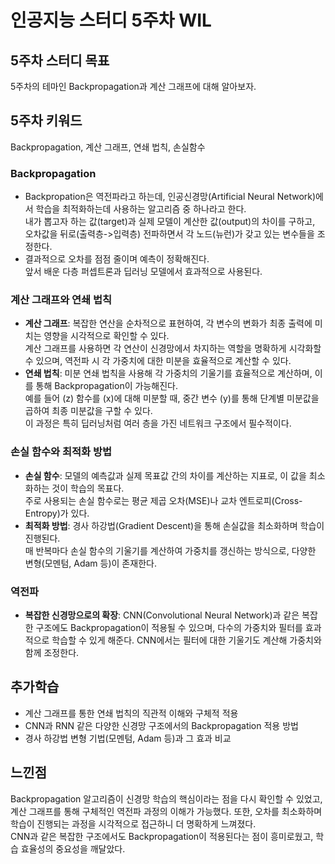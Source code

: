 # 인공지능 스터디 5주차 WIL
## 5주차 스터디 목표
5주차의 테마인 Backpropagation과 계산 그래프에 대해 알아보자.
## 5주차 키워드
Backpropagation, 계산 그래프, 연쇄 법칙, 손실함수
### Backpropagation
- Backpropation은 역전파라고 하는데, 인공신경망(Artificial Neural Network)에서 학습을 최적화하는데 사용하는 알고리즘 중 하나라고 한다.  
내가 뽑고자 하는 값(target)과 실제 모델이 계산한 값(output)의 차이를 구하고, 오차값을 뒤로(출력층->입력층) 전파하면서 각 노드(뉴런)가 갖고 있는 변수들을 조정한다.  
- 결과적으로 오차를 점점 줄이며 예측이 정확해진다.  
앞서 배운 다층 퍼셉트론과 딥러닝 모델에서 효과적으로 사용된다.
### 계산 그래프와 연쇄 법칙
- **계산 그래프**: 복잡한 연산을 순차적으로 표현하여, 각 변수의 변화가 최종 출력에 미치는 영향을 시각적으로 확인할 수 있다.  
계산 그래프를 사용하면 각 연산이 신경망에서 차지하는 역할을 명확하게 시각화할 수 있으며, 역전파 시 각 가중치에 대한 미분을 효율적으로 계산할 수 있다.
- **연쇄 법칙**: 미분 연쇄 법칙을 사용해 각 가중치의 기울기를 효율적으로 계산하며, 이를 통해 Backpropagation이 가능해진다.   
예를 들어 \(z\) 함수를 \(x\)에 대해 미분할 때, 중간 변수 \(y\)를 통해 단계별 미분값을 곱하여 최종 미분값을 구할 수 있다.   
이 과정은 특히 딥러닝처럼 여러 층을 가진 네트워크 구조에서 필수적이다.
### 손실 함수와 최적화 방법
- **손실 함수**: 모델의 예측값과 실제 목표값 간의 차이를 계산하는 지표로, 이 값을 최소화하는 것이 학습의 목표다.  
주로 사용되는 손실 함수로는 평균 제곱 오차(MSE)나 교차 엔트로피(Cross-Entropy)가 있다.
- **최적화 방법**: 경사 하강법(Gradient Descent)을 통해 손실값을 최소화하며 학습이 진행된다.  
매 반복마다 손실 함수의 기울기를 계산하여 가중치를 갱신하는 방식으로, 다양한 변형(모멘텀, Adam 등)이 존재한다.
### 역전파
- **복잡한 신경망으로의 확장**: CNN(Convolutional Neural Network)과 같은 복잡한 구조에도 Backpropagation이 적용될 수 있으며, 다수의 가중치와 필터를 효과적으로 학습할 수 있게 해준다. CNN에서는 필터에 대한 기울기도 계산해 가중치와 함께 조정한다.
## 추가학습
- 계산 그래프를 통한 연쇄 법칙의 직관적 이해와 구체적 적용
- CNN과 RNN 같은 다양한 신경망 구조에서의 Backpropagation 적용 방법
- 경사 하강법 변형 기법(모멘텀, Adam 등)과 그 효과 비교

## 느낀점
Backpropagation 알고리즘이 신경망 학습의 핵심이라는 점을 다시 확인할 수 있었고, 계산 그래프를 통해 구체적인 역전파 과정의 이해가 가능했다. 또한, 오차를 최소화하며 학습이 진행되는 과정을 시각적으로 접근하니 더 명확하게 느껴졌다.  
CNN과 같은 복잡한 구조에서도 Backpropagation이 적용된다는 점이 흥미로웠고, 학습 효율성의 중요성을 깨달았다.